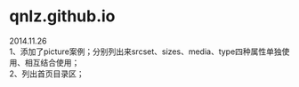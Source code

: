 qnlz.github.io
==============
2014.11.26  
1、添加了picture案例；分别列出来srcset、sizes、media、type四种属性单独使用、相互结合使用；  
2、列出首页目录区； 